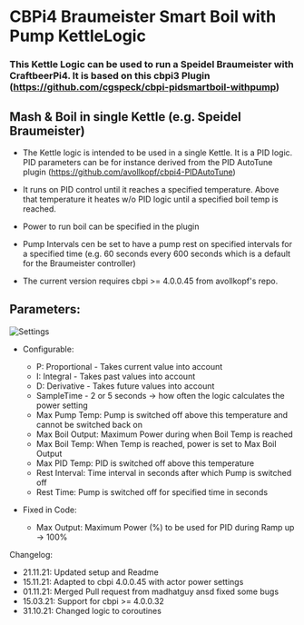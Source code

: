 # CBPi4 Braumeister Smart Boil with Pump KettleLogic

### This Kettle Logic can be used to run a Speidel Braumeister with CraftbeerPi4. It is based on this cbpi3 Plugin (https://github.com/cgspeck/cbpi-pidsmartboil-withpump)

## Mash & Boil in single Kettle (e.g. Speidel Braumeister)
- The Kettle logic is intended to be used in a single Kettle. It is a PID logic. PID parameters can be for instance derived from the PID AutoTune plugin (https://github.com/avollkopf/cbpi4-PIDAutoTune)
- It runs on PID control until it reaches a specified temperature. Above that temperature it heates w/o PID logic until a specified boil temp is reached.
- Power to run boil can be specified in the plugin
- Pump Intervals cen be set to have a pump rest on specified intervals for a specified time (e.g. 60 seconds every 600 seconds which is a default for the Braumeister controller)

- The current version requires cbpi >= 4.0.0.45 from avollkopf's repo.

## Parameters:

![Settings](https://github.com/avollkopf/cbpi4-BM_PID_SmartBoilWithPump/blob/main/cbpi4-BM_PID_SmartBoilWithPump-logic.png?raw=true)

- Configurable:
	- P: Proportional - Takes current value into account
	- I: Integral - Takes past values into account
	- D: Derivative - Takes future values into account
	- SampleTime - 2 or 5 seconds -> how often the logic calculates the power setting
	- Max Pump Temp: Pump is switched off above this temperature and cannot be switched back on
	- Max Boil Output: Maximum Power during when Boil Temp is reached
	- Max Boil Temp: When Temp is reached, power is set to Max Boil Output
	- Max PID Temp: PID is switched off above this temperature
	- Rest Interval: Time interval in seconds after which Pump is switched off
	- Rest Time: Pump is switched off for specified time in seconds
	
- Fixed in Code:
	- Max Output: Maximum Power (%) to be used for PID during Ramp up -> 100%


Changelog:

- 21.11.21: Updated setup and Readme 
- 15.11.21: Adapted to cbpi 4.0.0.45 with actor power settings
- 01.11.21: Merged Pull request from madhatguy ansd fixed some bugs
- 15.03.21: Support for cbpi >= 4.0.0.32
- 31.10.21: Changed logic to coroutines
